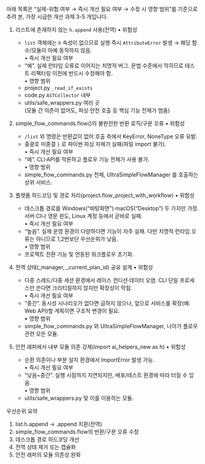 아래 목록은 “실제-위험 여부 → 즉시 개선 필요 여부 → 수정 시 영향 범위”를 기준으로 추려 본, 가장 시급한 개선 과제 3-5 개입니다.

1. 리스트에 존재하지 않는 `h.append` 사용(전역)
   • 위험성  
     - `list` 객체에는 `h` 속성이 없으므로 실행 즉시 `AttributeError` 발생 → 해당 함수/모듈이 아예 동작하지 않음.  
   • 즉시 개선 필요 여부  
     - “예”. 실제 런타임 오류로 이어지는 치명적 버그. 문법 수준에서 막히므로 테스트·리팩터링 이전에 반드시 수정해야 함.  
   • 영향 범위  
     - project.py `_read_if_exists`  
     - code.py `ASTCollector` 내부  
     - utils/safe_wrappers.py 여러 곳  
     (모듈 간 의존이 없어도, 파싱·안전 호출 등 핵심 기능 전체가 멈춤)  

2. simple_flow_commands.flow()의 불완전한 반환 로직/구문 오류
   • 위험성  
     - `/list` 외 명령은 반환값이 없어 호출 측에서 KeyError, NoneType 오류 유발.  
     - 중괄호 미종결 `}` 로 파이썬 파싱 자체가 실패(파일 import 불가).  
   • 즉시 개선 필요 여부  
     - “예”. CLI·API를 막론하고 플로우 기능 전체가 사용 불가.  
   • 영향 범위  
     - simple_flow_commands.py 전체, UltraSimpleFlowManager 를 호출하는 상위 서비스.  

3. 플랫폼 하드코딩 및 경로 처리(project.flow_project_with_workflow)
   • 위험성  
     - 데스크톱 경로를 Windows(“바탕화면”)·macOS(“Desktop”) 두 가지만 가정. 서버·CI나 영문 윈도, Linux 계정 등에서 곧바로 실패.  
   • 즉시 개선 필요 여부  
     - “높음”. 실제 운영 환경이 다양하다면 기능이 자주 실패. 다만 치명적 런타임 오류는 아니므로 1,2번보단 우선순위가 낮음.  
   • 영향 범위  
     - 프로젝트 전환 기능 및 연동된 워크플로우 초기화.  

4. 전역 상태(_manager, _current_plan_id) 공유 설계
   • 위험성  
     - 다중 스레드/다중 세션 환경에서 레이스 컨디션·데이터 오염. CLI 단일 프로세스만 쓴다면 크리티컬하지 않지만 확장성이 막힘.  
   • 즉시 개선 필요 여부  
     - “중간”. 동시성 시나리오가 없다면 급하지 않으나, 앞으로 서비스를 확장(예: Web API)할 계획이면 구조적 변경이 필요.  
   • 영향 범위  
     - simple_flow_commands.py 와 UltraSimpleFlowManager, 나아가 플로우 관련 모든 모듈.  

5. 안전 래퍼에서 내부 모듈 의존 강제(import ai_helpers_new as h)
   • 위험성  
     - 순환 의존이나 부분 설치 환경에서 ImportError 발생 가능.  
   • 즉시 개선 필요 여부  
     - “낮음~중간”. 실행 시점까지 지연되지만, 배포/테스트 환경에 따라 터질 수 있음.  
   • 영향 범위  
     - utils/safe_wrappers.py 및 이를 이용하는 모듈.  

우선순위 요약
1) list.h.append → .append 치환(전역)  
2) simple_flow_commands.flow의 반환/구문 오류 수정  
3) 데스크톱 경로 하드코딩 개선  
4) 전역 상태 제거 또는 캡슐화  
5) 안전 래퍼의 모듈 의존성 완화